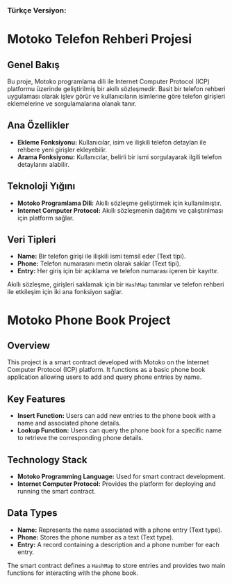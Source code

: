 
### Türkçe Versiyon:

# Motoko Telefon Rehberi Projesi

## Genel Bakış

Bu proje, Motoko programlama dili ile Internet Computer Protocol (ICP) platformu üzerinde geliştirilmiş bir akıllı sözleşmedir. Basit bir telefon rehberi uygulaması olarak işlev görür ve kullanıcıların isimlerine göre telefon girişleri eklemelerine ve sorgulamalarına olanak tanır.

## Ana Özellikler

- **Ekleme Fonksiyonu:** Kullanıcılar, isim ve ilişkili telefon detayları ile rehbere yeni girişler ekleyebilir.
- **Arama Fonksiyonu:** Kullanıcılar, belirli bir ismi sorgulayarak ilgili telefon detaylarını alabilir.

## Teknoloji Yığını

- **Motoko Programlama Dili:** Akıllı sözleşme geliştirmek için kullanılmıştır.
- **Internet Computer Protocol:** Akıllı sözleşmenin dağıtımı ve çalıştırılması için platform sağlar.

## Veri Tipleri

- **Name:** Bir telefon girişi ile ilişkili ismi temsil eder (Text tipi).
- **Phone:** Telefon numarasını metin olarak saklar (Text tipi).
- **Entry:** Her giriş için bir açıklama ve telefon numarası içeren bir kayıttır.

Akıllı sözleşme, girişleri saklamak için bir `HashMap` tanımlar ve telefon rehberi ile etkileşim için iki ana fonksiyon sağlar.


# Motoko Phone Book Project

## Overview

This project is a smart contract developed with Motoko on the Internet Computer Protocol (ICP) platform. It functions as a basic phone book application allowing users to add and query phone entries by name.

## Key Features

- **Insert Function:** Users can add new entries to the phone book with a name and associated phone details.
- **Lookup Function:** Users can query the phone book for a specific name to retrieve the corresponding phone details.

## Technology Stack

- **Motoko Programming Language:** Used for smart contract development.
- **Internet Computer Protocol:** Provides the platform for deploying and running the smart contract.

## Data Types

- **Name:** Represents the name associated with a phone entry (Text type).
- **Phone:** Stores the phone number as a text (Text type).
- **Entry:** A record containing a description and a phone number for each entry.

The smart contract defines a `HashMap` to store entries and provides two main functions for interacting with the phone book.


